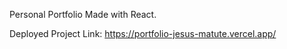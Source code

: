 Personal Portfolio Made with React.

Deployed Project Link: https://portfolio-jesus-matute.vercel.app/
